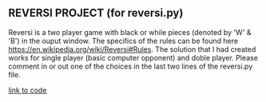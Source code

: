 ## REVERSI PROJECT (for reversi.py)<br />
Reversi is a two player game with black or while pieces (denoted by 'W' & 'B') in the ouput window. The specifics of the rules can be found here https://en.wikipedia.org/wiki/Reversi#Rules. 
The solution that I had created works for single player (basic computer opponent) and doble player.
Please comment in or out one of the choices in the last two lines of the reversi.py file.

[link to code](reversi.py)
